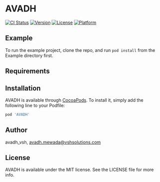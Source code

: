 # AVADH

[![CI Status](https://img.shields.io/travis/avadh_vsh/AVADH.svg?style=flat)](https://travis-ci.org/avadh_vsh/AVADH)
[![Version](https://img.shields.io/cocoapods/v/AVADH.svg?style=flat)](https://cocoapods.org/pods/AVADH)
[![License](https://img.shields.io/cocoapods/l/AVADH.svg?style=flat)](https://cocoapods.org/pods/AVADH)
[![Platform](https://img.shields.io/cocoapods/p/AVADH.svg?style=flat)](https://cocoapods.org/pods/AVADH)

## Example

To run the example project, clone the repo, and run `pod install` from the Example directory first.

## Requirements

## Installation

AVADH is available through [CocoaPods](https://cocoapods.org). To install
it, simply add the following line to your Podfile:

```ruby
pod 'AVADH'
```

## Author

avadh_vsh, avadh.mewada@vshsolutions.com

## License

AVADH is available under the MIT license. See the LICENSE file for more info.
